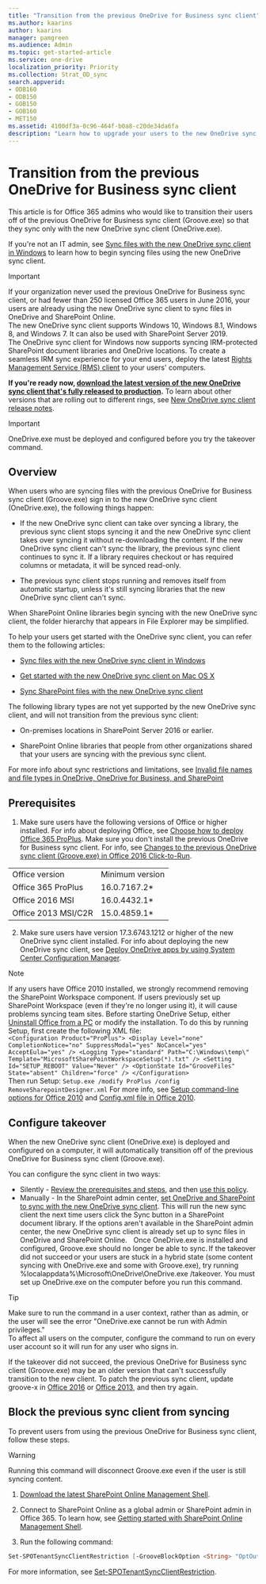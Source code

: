 ```yaml
---
title: "Transition from the previous OneDrive for Business sync client"
ms.author: kaarins
author: kaarins
manager: pamgreen
ms.audience: Admin
ms.topic: get-started-article
ms.service: one-drive
localization_priority: Priority
ms.collection: Strat_OD_sync
search.appverid:
- ODB160
- ODB150
- GOB150
- GOB160
- MET150
ms.assetid: 4100df3a-0c96-464f-b0a8-c20de34da6fa
description: "Learn how to upgrade your users to the new OneDrive sync client (OneDrive.exe)."
---
```


# Transition from the previous OneDrive for Business sync client

This article is for Office 365 admins who would like to transition their users off of the previous OneDrive for Business sync client (Groove.exe) so that they sync only with the new OneDrive sync client (OneDrive.exe).
  
If you're not an IT admin, see [Sync files with the new OneDrive sync client in Windows](https://support.office.com/article/615391c4-2bd3-4aae-a42a-858262e42a49) to learn how to begin syncing files using the new OneDrive sync client. 
  
> [!IMPORTANT]
> If your organization never used the previous OneDrive for Business sync client, or had fewer than 250 licensed Office 365 users in June 2016, your users are already using the new OneDrive sync client to sync files in OneDrive and SharePoint Online.<br>The new OneDrive sync client supports Windows 10, Windows 8.1, Windows 8, and Windows 7. It can also be used with SharePoint Server 2019.<br>The OneDrive sync client for Windows now supports syncing IRM-protected SharePoint document libraries and OneDrive locations. To create a seamless IRM sync experience for your end users, deploy the latest [Rights Management Service (RMS) client](https://aka.ms/odirm) to your users' computers.  
  
 **If you're ready now, [download the latest version of the new OneDrive sync client that's fully released to production](https://go.microsoft.com/fwlink/p/?linkid=844652).** To learn about other versions that are rolling out to different rings, see [New OneDrive sync client release notes](https://support.office.com/article/845dcf18-f921-435e-bf28-4e24b95e5fc0).
  
> [!IMPORTANT]
> OneDrive.exe must be deployed and configured before you try the takeover command.


  
## Overview

When users who are syncing files with the previous OneDrive for Business sync client (Groove.exe) sign in to the new OneDrive sync client (OneDrive.exe), the following things happen:
  
- If the new OneDrive sync client can take over syncing a library, the previous sync client stops syncing it and the new OneDrive sync client takes over syncing it without re-downloading the content. If the new OneDrive sync client can't sync the library, the previous sync client continues to sync it. If a library requires checkout or has required columns or metadata, it will be synced read-only.
    
- The previous sync client stops running and removes itself from automatic startup, unless it's still syncing libraries that the new OneDrive sync client can't sync.
    
When SharePoint Online libraries begin syncing with the new OneDrive sync client, the folder hierarchy that appears in File Explorer may be simplified.

To help your users get started with the OneDrive sync client, you can refer them to the following articles: 

- [Sync files with the new OneDrive sync client in Windows](https://support.office.com/article/615391c4-2bd3-4aae-a42a-858262e42a49)

- [Get started with the new OneDrive sync client on Mac OS X](https://support.office.com/article/d11b9f29-00bb-4172-be39-997da46f913f)

- [Sync SharePoint files with the new OneDrive sync client](https://support.office.com/article/6de9ede8-5b6e-4503-80b2-6190f3354a88)
  
The following library types are not yet supported by the new OneDrive sync client, and will not transition from the previous sync client:
  
- On-premises locations in SharePoint Server 2016 or earlier.
    
- SharePoint Online libraries that people from other organizations shared that your users are syncing with the previous sync client.

For more info about sync restrictions and limitations, see [Invalid file names and file types in OneDrive, OneDrive for Business, and SharePoint](https://support.office.com/article/64883a5d-228e-48f5-b3d2-eb39e07630fa)
    
## Prerequisites

1. Make sure users have the following versions of Office or higher installed. For info about deploying Office, see [Choose how to deploy Office 365 ProPlus](/DeployOffice/plan-office-365-proplus). Make sure you don't install the previous OneDrive for Business sync client. For info, see [Changes to the previous OneDrive sync client (Groove.exe) in Office 2016 Click-to-Run](exclude-or-uninstall-previous-sync-client.md).
    
|||
|:-----|:-----|
|Office version  <br/> |Minimum version  <br/> |
|Office 365 ProPlus  <br/> |16.0.7167.2\*  <br/> |
|Office 2016 MSI  <br/> |16.0.4432.1\*  <br/> |
|Office 2013 MSI/C2R  <br/> |15.0.4859.1\*  <br/> |
   
2. Make sure users have version 17.3.6743.1212 or higher of the new OneDrive sync client installed. For info about deploying the new OneDrive sync client, see [Deploy OneDrive apps by using System Center Configuration Manager](deploy-on-windows.md).
    
> [!NOTE]
> If any users have Office 2010 installed, we strongly recommend removing the SharePoint Workspace component. If users previously set up SharePoint Workspace (even if they're no longer using it), it will cause problems syncing team sites. Before starting OneDrive Setup, either [Uninstall Office from a PC](https://support.office.com/article/9dd49b83-264a-477a-8fcc-2fdf5dbf61d8#OfficeVersion=2010) or modify the installation. To do this by running Setup, first create the following XML file:<br>   `<Configuration Product="ProPlus"> <Display Level="none" CompletionNotice="no" SuppressModal="yes" NoCancel="yes" AcceptEula="yes" /> <Logging Type="standard" Path="C:\Windows\temp\" Template="MicrosoftSharePointWorkspaceSetup(*).txt" /> <Setting Id="SETUP_REBOOT" Value="Never" /> <OptionState Id="GrooveFiles" State="absent" Children="force" /> </Configuration>`<br> Then run Setup: `Setup.exe /modify ProPlus /config RemoveSharepointDesigner.xml` For more info, see [Setup command-line options for Office 2010](/previous-versions/office/office-2010/cc178956(v=office.14)
) and [Config.xml file in Office 2010](/previous-versions/office/office-2010/cc179195(v=office.14)
). 
  
## Configure takeover

When the new OneDrive sync client (OneDrive.exe) is deployed and configured on a computer, it will automatically transition off of the previous OneDrive for Business sync client (Groove.exe).

You can configure the sync client in two ways: 
  
- Silently - [Review the prerequisites and steps](use-silent-account-configuration.md), and then [use this policy](use-group-policy.md#SilentAccountConfig).  
  
- Manually - In the SharePoint admin center, [set OneDrive and SharePoint to sync with the new OneDrive sync client](/sharepoint/let-users-use-new-onedrive-sync-client#set-sharepoint-to-sync-with-the-onedrive-sync-client). This will run the new sync client the next time users click the Sync button in a SharePoint document library. If the options aren't available in the SharePoint admin center, the new OneDrive sync client is already set up to sync files in OneDrive and SharePoint Online.  
  
Once OneDrive.exe is installed and configured, Groove.exe should no longer be able to sync. If the takeover did not succeed or your users are stuck in a hybrid state (some content syncing with OneDrive.exe and some with Groove.exe), try running %localappdata%\Microsoft\OneDrive\OneDrive.exe /takeover. You must set up OneDrive.exe on the computer before you run this command. 
  
> [!TIP] 
> Make sure to run the command in a user context, rather than as admin, or the user will see the error "OneDrive.exe cannot be run with Admin privileges."<br>To affect all users on the computer, configure the command to run on every user account so it will run for any user who signs in. 

If the takeover did not succeed, the previous OneDrive for Business sync client (Groove.exe) may be an older version that can't successfully transition to the new client. To patch the previous sync client, update groove-x in [Office 2016](/officeupdates/msp-files-office-2016) or [Office 2013](/officeupdates/msp-files-office-2013), and then try again. 


  
## Block the previous sync client from syncing

To prevent users from using the previous OneDrive for Business sync client, follow these steps.

> [!WARNING]
> Running this command will disconnect Groove.exe even if the user is still syncing content.

1. [Download the latest SharePoint Online Management Shell](https://go.microsoft.com/fwlink/p/?LinkId=255251).
    
2. Connect to SharePoint Online as a global admin or SharePoint admin in Office 365. To learn how, see [Getting started with SharePoint Online Management Shell](/powershell/sharepoint/sharepoint-online/connect-sharepoint-online). 

3. Run the following command:
  
```PowerShell
Set-SPOTenantSyncClientRestriction [-GrooveBlockOption <String> "OptOut"|"HardOptIn"|"SoftOptIn"] 
```

For more information, see [Set-SPOTenantSyncClientRestriction](/powershell/module/sharepoint-online/set-spotenantsyncclientrestriction?view=sharepoint-ps). 
  

  


